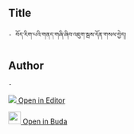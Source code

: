 ## Title
	- བོད་རིག་པའི་གནད་གཞི་ཞིབ་འཇུག་སྦས་དོན་གསལ་བྱེད།

## Author
	- 



[<img src="https://img.icons8.com/color/25/000000/edit-property.png"> Open in Editor](http://editor.openpecha.org/P003259)

[<img width="25" src="https://library.bdrc.io/icons/BUDA-small.svg"> Open in Buda](https://library.bdrc.io/show/bdr:IE0OPP003259)
